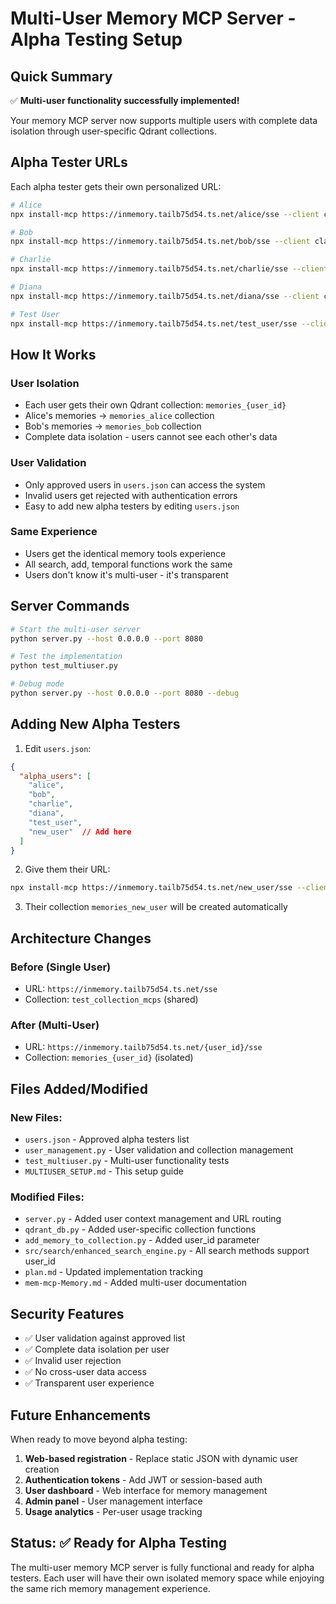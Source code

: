 # Multi-User Memory MCP Server - Alpha Testing Setup

## Quick Summary

✅ **Multi-user functionality successfully implemented!**

Your memory MCP server now supports multiple users with complete data isolation through user-specific Qdrant collections.

## Alpha Tester URLs

Each alpha tester gets their own personalized URL:

```bash
# Alice
npx install-mcp https://inmemory.tailb75d54.ts.net/alice/sse --client claude

# Bob  
npx install-mcp https://inmemory.tailb75d54.ts.net/bob/sse --client claude

# Charlie
npx install-mcp https://inmemory.tailb75d54.ts.net/charlie/sse --client claude

# Diana
npx install-mcp https://inmemory.tailb75d54.ts.net/diana/sse --client claude

# Test User
npx install-mcp https://inmemory.tailb75d54.ts.net/test_user/sse --client claude
```

## How It Works

### User Isolation
- Each user gets their own Qdrant collection: `memories_{user_id}`
- Alice's memories → `memories_alice` collection
- Bob's memories → `memories_bob` collection  
- Complete data isolation - users cannot see each other's data

### User Validation
- Only approved users in `users.json` can access the system
- Invalid users get rejected with authentication errors
- Easy to add new alpha testers by editing `users.json`

### Same Experience
- Users get the identical memory tools experience
- All search, add, temporal functions work the same
- Users don't know it's multi-user - it's transparent

## Server Commands

```bash
# Start the multi-user server
python server.py --host 0.0.0.0 --port 8080

# Test the implementation
python test_multiuser.py

# Debug mode
python server.py --host 0.0.0.0 --port 8080 --debug
```

## Adding New Alpha Testers

1. Edit `users.json`:
```json
{
  "alpha_users": [
    "alice",
    "bob", 
    "charlie",
    "diana",
    "test_user",
    "new_user"  // Add here
  ]
}
```

2. Give them their URL:
```bash
npx install-mcp https://inmemory.tailb75d54.ts.net/new_user/sse --client claude
```

3. Their collection `memories_new_user` will be created automatically

## Architecture Changes

### Before (Single User)
- URL: `https://inmemory.tailb75d54.ts.net/sse`
- Collection: `test_collection_mcps` (shared)

### After (Multi-User)  
- URL: `https://inmemory.tailb75d54.ts.net/{user_id}/sse`
- Collection: `memories_{user_id}` (isolated)

## Files Added/Modified

### New Files:
- `users.json` - Approved alpha testers list
- `user_management.py` - User validation and collection management
- `test_multiuser.py` - Multi-user functionality tests
- `MULTIUSER_SETUP.md` - This setup guide

### Modified Files:
- `server.py` - Added user context management and URL routing
- `qdrant_db.py` - Added user-specific collection functions
- `add_memory_to_collection.py` - Added user_id parameter
- `src/search/enhanced_search_engine.py` - All search methods support user_id
- `plan.md` - Updated implementation tracking
- `mem-mcp-Memory.md` - Added multi-user documentation

## Security Features

- ✅ User validation against approved list
- ✅ Complete data isolation per user
- ✅ Invalid user rejection
- ✅ No cross-user data access
- ✅ Transparent user experience

## Future Enhancements

When ready to move beyond alpha testing:

1. **Web-based registration** - Replace static JSON with dynamic user creation
2. **Authentication tokens** - Add JWT or session-based auth
3. **User dashboard** - Web interface for memory management
4. **Admin panel** - User management interface
5. **Usage analytics** - Per-user usage tracking

## Status: ✅ Ready for Alpha Testing

The multi-user memory MCP server is fully functional and ready for alpha testers. Each user will have their own isolated memory space while enjoying the same rich memory management experience.
